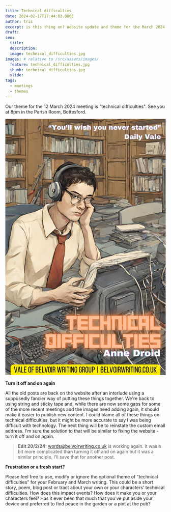 ```yaml
---
title: Technical difficulties
date: 2024-02-17T17:44:03.000Z
author: tris
excerpt: is this thing on? Website update and theme for the March 2024 meeting
draft: 
seo:
  title:
  description:
  image: technical_difficulties.jpg
images: # relative to /src/assets/images/
  feature: technical_difficulties.jpg
  thumb: technical_difficulties.jpg
  slide:
tags:
  - meetings
  - themes
---
```


Our theme for the 12 March 2024 meeting is "technical difficulties". See you at 8pm in the Parish Room, Bottesford. 

![alt text](/src/assets/images/technical_difficulties.jpg "A pretend novel - Technical Difficulties")

**Turn it off and on again**

All the old posts are back on the website after an interlude using a supposedly fancier way of putting these things together. We're back to using string and sticky tape and, while there are now some gaps for some of the more recent meetings and the images need adding again, it should make it easier to publish new content. I could blame all of these things on technical difficulties, but it might be more accurate to say I was being difficult with technology. The next thing will be to reinstate the custom email address. I'm sure the solution to that will be similar to fixing the website - turn it off and on again.
> <b>Edit 20/2/24:</b> words@belvoirwriting.co.uk is working again. It was a bit more complicated than turning it off and on again but it was a similar principle. I'll save that for another post.

**Frustration or a fresh start?**

Please feel free to use, modify or ignore the optional theme of "technical difficulties" for your February and March writing. This could be a short story, poem, blog post or tract about your own  or your characters' technical difficulties. How does this impact events? How does it make you or your characters feel? Has it ever been that much that you've put aside your device and preferred to find peace in the garden or a pint at the pub?